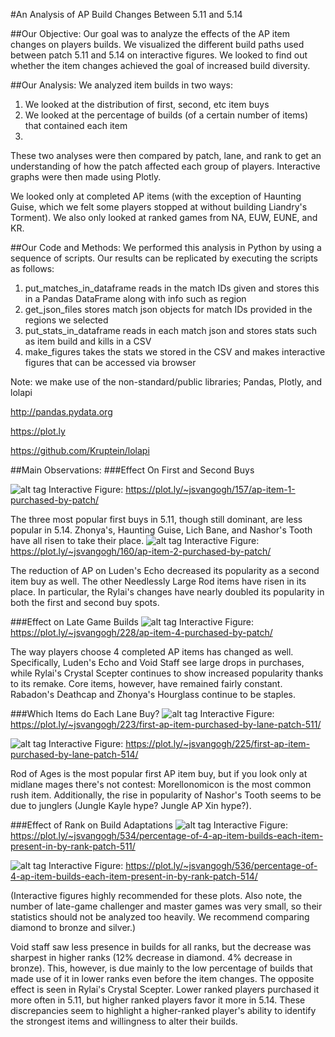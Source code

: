 #An Analysis of AP Build Changes Between 5.11 and 5.14

##Our Objective:
Our goal was to analyze the effects of the AP item changes on players builds. We visualized the different build paths used between patch 5.11 and 5.14 on interactive figures. We looked to find out whether the item changes achieved the goal of increased build diversity.


##Our Analysis:
We analyzed item builds in two ways:

1. We looked at the distribution of first, second, etc item buys
2. We looked at the percentage of builds (of a certain number of items) that contained each item
3. 
These two analyses were then compared by patch, lane, and rank to get an understanding of how the patch affected each group of players. Interactive graphs were then made using Plotly.

We looked only at completed AP items (with the exception of Haunting Guise, which we felt some players stopped at without building Liandry's Torment). We also only looked at ranked games from NA, EUW, EUNE, and KR.


##Our Code and Methods:
We performed this analysis in Python by using a sequence of scripts. Our results can be replicated by executing the scripts as follows:

1. put\_matches\_in\_dataframe reads in the match IDs given and stores this in a Pandas DataFrame along with info such as region
2. get\_json\_files stores match json objects for match IDs provided in the regions we selected
3. put\_stats\_in\_dataframe reads in each match json and stores stats such as item build and kills in a CSV
4. make_figures takes the stats we stored in the CSV and makes interactive figures that can be accessed via browser

Note: we make use of the non-standard/public libraries; Pandas, Plotly, and lolapi

http://pandas.pydata.org

https://plot.ly

https://github.com/Kruptein/lolapi

##Main Observations:
###Effect On First and Second Buys

![alt tag](http://i.imgur.com/DT3K8j6.png)
Interactive Figure: https://plot.ly/~jsvangogh/157/ap-item-1-purchased-by-patch/

The three most popular first buys in 5.11, though still dominant, are less popular in 5.14. Zhonya's, Haunting Guise, Lich Bane, and Nashor's Tooth have all risen to take their place.
![alt tag](http://i.imgur.com/OIZmy8T.png)
Interactive Figure: https://plot.ly/~jsvangogh/160/ap-item-2-purchased-by-patch/

The reduction of AP on Luden's Echo decreased its popularity as a second item buy as well. The other Needlessly Large Rod items have risen in its place. In particular, the Rylai's changes have nearly doubled its popularity in both the first and second buy spots.

###Effect on Late Game Builds
![alt tag](http://i.imgur.com/W4bfSPe.png)
Interactive Figure: https://plot.ly/~jsvangogh/228/ap-item-4-purchased-by-patch/

The way players choose 4 completed AP items has changed as well. Specifically, Luden's Echo and Void Staff see large drops in purchases, while Rylai's Crystal Scepter continues to show increased popularity thanks to its remake. Core items, however, have remained fairly constant. Rabadon's Deathcap and Zhonya's Hourglass continue to be staples.

###Which Items do Each Lane Buy?
![alt tag](http://i.imgur.com/5dTTUjv.png)
Interactive Figure: https://plot.ly/~jsvangogh/223/first-ap-item-purchased-by-lane-patch-511/

![alt tag](http://i.imgur.com/8x4FJOj.png)
Interactive Figure: https://plot.ly/~jsvangogh/225/first-ap-item-purchased-by-lane-patch-514/

Rod of Ages is the most popular first AP item buy, but if you look only at midlane mages there's not contest: Morellonomicon is the most common rush item. Additionally, the rise in popularity of Nashor's Tooth seems to be due to junglers (Jungle Kayle hype? Jungle AP Xin hype?).

###Effect of Rank on Build Adaptations
![alt tag](http://i.imgur.com/7Sk2PtH.png)
Interactive Figure: https://plot.ly/~jsvangogh/534/percentage-of-4-ap-item-builds-each-item-present-in-by-rank-patch-511/

![alt tag](http://i.imgur.com/bKiSK5u.png)
Interactive Figure: https://plot.ly/~jsvangogh/536/percentage-of-4-ap-item-builds-each-item-present-in-by-rank-patch-514/

(Interactive figures highly recommended for these plots. Also note, the number of late-game challenger and master games was very small, so their statistics should not be analyzed too heavily. We recommend comparing diamond to bronze and silver.)

Void staff saw less presence in builds for all ranks, but the decrease was sharpest in higher ranks (12% decrease in diamond. 4% decrease in bronze). This, however, is due mainly to the low percentage of builds that made use of it in lower ranks even before the item changes. The opposite effect is seen in Rylai's Crystal Scepter. Lower ranked players purchased it more often in 5.11, but higher ranked players favor it more in 5.14. These discrepancies seem to highlight a higher-ranked player's ability to identify the strongest items and willingness to alter their builds.
